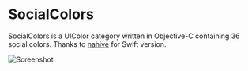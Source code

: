# SocialColors
SocialColors is a UIColor category written in Objective-C containing 36 social colors.
Thanks to [nahive](https://github.com/nahive) for Swift version.

![Screenshot](https://i.imgur.com/Hbyytf1.png)
